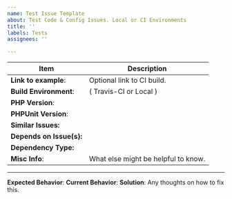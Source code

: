 ```yaml
---
name: Test Issue Template
about: Test Code & Config Issues. Local or CI Environments
title: ''
labels: Tests
assignees: ''

---
```


Item | Description
-----|-------------
**Link to example**: | Optional link to CI build.
**Build Environment**: | ( Travis-CI or Local )
**PHP Version**: | 
**PHPUnit Version**: |
**Similar Issues:** | 
**Depends on Issue(s):** | 
**Dependency Type:** | 
**Misc Info**: | What else might be helpful to know.
---
**Expected Behavior**:
**Current Behavior**:
**Solution**:
Any thoughts on how to fix this.
